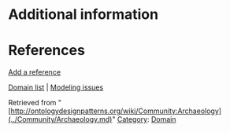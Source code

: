 #  Additional information


#  References


[Add a reference](index.php@title=Odp%253AAdd_reference&subject=../Community/Archaeology.md "http://ontologydesignpatterns.org/wiki/index.php?title=Odp:Add_reference&subject=Community%3AArchaeology")


  




[Domain list](../Community/Domain.md "Community:Domain") | [Modeling issues](../Community/Main.md "Community:Main")


Retrieved from "[http://ontologydesignpatterns.org/wiki/Community:Archaeology](../Community/Archaeology.md)"
 [Category](http://ontologydesignpatterns.org/wiki/Special:Categories "Special:Categories"): [Domain](../Category/Domain.md "Category:Domain")